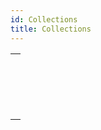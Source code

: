 ```yaml
---
id: Collections
title: Collections
---
```



||
|---|
|[<!-- INCLUDE #_command_.ARRAY TO COLLECTION.Syntax -->](../../commands-legacy/array-to-collection.md)<br/>|
|[<!-- INCLUDE #_command_.COLLECTION TO ARRAY.Syntax -->](../../commands-legacy/collection-to-array.md)<br/>|
|[<!-- INCLUDE #_command_.New collection.Syntax -->](../../commands/new-collection.md)<br/>|
|[<!-- INCLUDE #_command_.New shared collection.Syntax -->](../../commands/new-shared-collection.md)<br/>|
